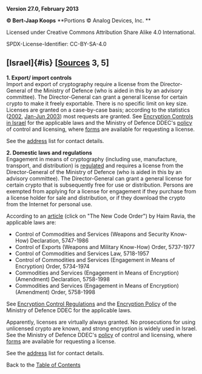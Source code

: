 **Version 27.0, February 2013**

**© Bert-Jaap Koops**
**Portions © Analog Devices, Inc. **  

Licensed under Creative Commons Attribution Share Alike 4.0 International.

SPDX-License-Identifier: CC-BY-SA-4.0

## [Israel]{#is} \[[Sources](cls-srce.htm) 3, 5\]

**1. Export/ import controls**\
Import and export of cryptography require a license from the
Director-General of the Ministry of Defence (who is aided in this by an
advisory committee). The Director-General can grant a general license
for certain crypto to make it freely exportable. There is no specific
limit on key size. Licenses are granted on a case-by-case basis;
according to the statistics
([2002](http://www.mod.gov.il/encryption/pdfs/stat02.pdf), [Jan-Jun
2003](http://www.mod.gov.il/encryption/pdfs/stat_01012003_30062003.pdf))
most requests are granted. See [Encryption Controls in
Israel](http://www.mod.gov.il/pages/encryption/preface.asp) for the
applicable laws and the Ministry of Defence DDEC\'s
[policy](http://www.mod.gov.il/pages/encryption/policy.asp) of control
and licensing, where
[forms](http://www.mod.gov.il/pages/encryption/forms.asp) are available
for requesting a license.

See the [address](cls-addr.htm) list for contact details.

**2. Domestic laws and regulations**\
Engagement in means of cryptography (including use, manufacture,
transport, and distribution) is
[regulated](http://www.mod.gov.il/encryption/preface.asp) and requires a
license from the Director-General of the Ministry of Defence (who is
aided in this by an advisory committee). The Director-General can grant
a general license for certain crypto that is subsequently free for use
or distribution. Persons are exempted from applying for a license for
engagement if they purchase from a license holder for sale and
distribution, or if they download the crypto from the Internet for
personal use.

According to an
[article](http://www.netvision.net.il/~ravia/articles.htm) (click on
\"The New Code Order\") by Haim Ravia, the applicable laws are:

-   Control of Commodities and Services (Weapons and Security Know-How)
    Declaration, 5747-1986
-   Control of Exports (Weapons and Military Know-How) Order, 5737-1977
-   Control of Commodities and Services Law, 5718-1957
-   Control of Commodities and Services (Engagement in Means of
    Encryption) Order, 5734-1974
-   Commodities and Services (Engagement in Means of Encryption)
    (Amendment) Declaration, 5758-1998
-   Commodities and Services (Engagement in Means of Encryption)
    (Amendment) Order, 5758-1998

See [Encryption Control
Regulations](http://www.mod.gov.il/encryption/preface.asp) and the
[Encryption Policy](http://www.mod.gov.il/encryption/policy.asp) of the
Ministry of Defence DDEC for the applicable laws.

Apparently, licenses are virtually always granted. No prosecutions for
using unlicensed crypto are known, and strong encryption is widely used
in Israel. See the Ministry of Defence DDEC\'s
[policy](http://www.mod.gov.il/encryption/policy.asp) of control and
licensing, where [forms](http://www.mod.gov.il/encryption/forms.asp) are
available for requesting a license.

See the [address](cls-addr.htm) list for contact details.

Back to the [Table of Contents](index.md)
